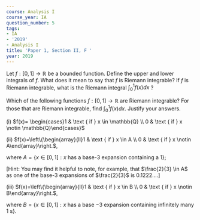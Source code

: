 ```yaml
---
course: Analysis I
course_year: IA
question_number: 5
tags:
- IA
- '2019'
- Analysis I
title: 'Paper 1, Section II, F '
year: 2019
---
```




Let $f:[0,1] \rightarrow \mathbb{R}$ be a bounded function. Define the upper and lower integrals of $f$. What does it mean to say that $f$ is Riemann integrable? If $f$ is Riemann integrable, what is the Riemann integral $\int_{0}^{1} f(x) d x$ ?

Which of the following functions $f:[0,1] \rightarrow \mathbb{R}$ are Riemann integrable? For those that are Riemann integrable, find $\int_{0}^{1} f(x) d x$. Justify your answers.

(i) $f(x)= \begin{cases}1 & \text { if } x \in \mathbb{Q} \\ 0 & \text { if } x \notin \mathbb{Q}\end{cases}$

(ii) $f(x)=\left\{\begin{array}{ll}1 & \text { if } x \in A \\ 0 & \text { if } x \notin A\end{array}\right.$,

where $A=\{x \in[0,1]: x$ has a base-3 expansion containing a 1$\}$;

[Hint: You may find it helpful to note, for example, that $\frac{2}{3} \in A$ as one of the base-3 expansions of $\frac{2}{3}$ is $\left.0.1222 \ldots .\right]$

(iii) $f(x)=\left\{\begin{array}{ll}1 & \text { if } x \in B \\ 0 & \text { if } x \notin B\end{array}\right.$,

where $B=\{x \in[0,1]: x$ has a base $-3$ expansion containing infinitely many $1 \mathrm{~s}\}$.